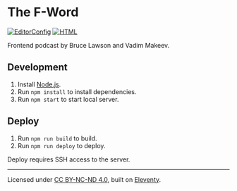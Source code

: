 # The F-Word

[![EditorConfig](https://github.com/fword-dev/f-word.dev/actions/workflows/editorconfig.yml/badge.svg)](https://github.com/fword-dev/f-word.dev/actions/workflows/editorconfig.yml)
[![HTML](https://github.com/fword-dev/f-word.dev/actions/workflows/html.yml/badge.svg)](https://github.com/fword-dev/f-word.dev/actions/workflows/html.yml)

Frontend podcast by Bruce Lawson and Vadim Makeev.

## Development

1. Install [Node.js](https://nodejs.org/).
2. Run `npm install` to install dependencies.
3. Run `npm start` to start local server.

## Deploy

1. Run `npm run build` to build.
2. Run `npm run deploy` to deploy.

Deploy requires SSH access to the server.

---
Licensed under [CC BY-NC-ND 4.0](LICENSE.md),
built on [Eleventy](https://www.11ty.dev/).
